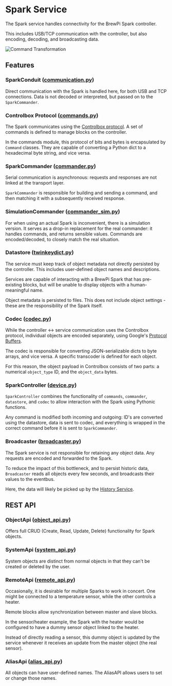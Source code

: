 # Spark Service

The Spark service handles connectivity for the BrewPi Spark controller.

This includes USB/TCP communication with the controller, but also encoding, decoding, and broadcasting data.

![Command Transformation](http://www.plantuml.com/plantuml/png/dLPDZ-Cs3BtdLn2vJ59aaalHmw0eTfC9q2tQpc2JOe-58jDZxSYIAyepOnJzxwKasx7piOjTdsnza7oFZwJVaHVErwM6ZIrBOJBOEs4ejwuKNbapcLIyhy8hJ4MbbbKpXNydmC_iXpdStlu2quyeKRqW_BhVFuB3VseaFur7ulQZS8GWt5DTel44kRFbw2pCQgU1VQ-iWuFDclbqShp-XwZ07ZwZz2jgo6EvgfpDbKROVFph7lBQo1YTjx3ZM9z19Y2KGZ3M8pZrLFZu6PxjcoWhZNVm-B3Rmuh2hLLoGJ4cvP10iFtj-_tsxuVrRzlDlZExwCq4iWHamWiWRns2T2WyndtalU1vae0CECpmHKaSqDW3tLZpWiu3eGj7uCDzm2IjySvgZOuNflsD2x32i-llCW0EYRnJveaMCLWf31mup4AO9ypWq80l46hsjnmPsGnT9ZkA4vUCXAyCFRfIcQEHOvHdfXWJ1UIA8BC6mutCSb1ihStha4DjxNDTBISZA-yDu9l4ohTsd534lbNED8m9ugzQPm5bRckJ7OCv9gHR6UH4sWmbfmHcQCBxV9YRFZ_Rk0S7RULp37awEdCb8qSMV52BOhWs7rG3f_ZHMMyFTNwRl0TIFTBopCpEbfYuyas5lLJPRENmbgj28b5WbglabCAUnYZzGEA3mKzyUrtJtTd9BYBET8Y8G76aDoBBk33e1dA5JF8iXZa7GN0GX3_zsAdjFFArmzUrjc_mAYBc0akcWYej6eRB57H23COA3fBzgbBewnRtXOeduMTEJUjUdejDcSJE2JbXFP4zcuzjzphf5lwxefZO35ZkuqBknRAk5LFKzjHl4GeZhbaZGUL85N-hWmvgTYqy7p2aaalzUYIbLZbdXlzadtSWfBGkYmPYtIHVYu6aGMXkObaJ_Dz4OpTN-3c7l0jxBU85yFYG1RmgNp2GIZVJ2pVIPFXMalOCdfgoHDQ6P8tOghAa-3ZNrGdloskbs4wXY32GSQ4oBx2uFl94NcaTM18TJrqpAz3XTsggwqAfwYvteNlytYwqkyRPLnhRby8V3QxHt8Zpk9z6NnrSltFV9wWhvdCu_mhXavAGJkOCRvzaw5E1NFW-54PAAW-lnUajpbWGlkBI3PqdICdMJaOYk1fyCKxTXpXY1X6rCpHEbmN45aFjuC_IW2JnadhQSQfT64C37jj_A5yxS_8BDU4Jx_WA_vxz3m00 "Command Transformation")

## Features

### SparkConduit ([communication.py](./brewblox_devcon_spark/communication.py))

Direct communication with the Spark is handled here, for both USB and TCP connections. Data is not decoded or interpreted, but passed on to the `SparkCommander`.

### Controlbox Protocol ([commands.py](./brewblox_devcon_spark/commands.py))

The Spark communicates using the [Controlbox protocol](https://brewblox.netlify.com/dev/reference/spark_commands.html). A set of commands is defined to manage blocks on the controller.

In the commands module, this protocol of bits and bytes is encapsulated by `Command` classes. They are capable of converting a Python dict to a hexadecimal byte string, and vice versa.

### SparkCommander ([commander.py](./brewblox_devcon_spark/commander.py))

Serial communication is asynchronous: requests and responses are not linked at the transport layer.

`SparkCommander` is responsible for building and sending a command, and then matching it with a subsequently received response.

### SimulationCommander ([commander_sim.py](./brewblox_devcon_spark/commander_sim.py))

For when using an actual Spark is inconvenient, there is a simulation version. It serves as a drop-in replacement for the real commander: it handles commands, and returns sensible values.
Commands are encoded/decoded, to closely match the real situation.

### Datastore ([twinkeydict.py](./brewblox_devcon_spark/twinkeydict.py))

The service must keep track of object metadata not directly persisted by the controller. This includes user-defined object names and descriptions.

Services are capable of interacting with a BrewPi Spark that has pre-existing blocks, but will be unable to display objects with a human-meaningful name.

Object metadata is persisted to files. This does not include object settings - these are the responsibility of the Spark itself.

### Codec ([codec.py](./brewblox_devcon_spark/codec/codec.py))

While the controller <-> service communication uses the Controlbox protocol, individual objects are encoded separately, using Google's [Protocol Buffers](https://developers.google.com/protocol-buffers/).

The codec is responsible for converting JSON-serializable dicts to byte arrays, and vice versa. A specific transcoder is defined for each object.

For this reason, the object payload in Controlbox consists of two parts: a numerical `object_type` ID, and the `object_data` bytes.

### SparkController ([device.py](./brewblox_devcon_spark/device.py))

`SparkController` combines the functionality of `commands`, `commander`, `datastore`, and `codec` to allow interaction with the Spark using Pythonic functions.

Any command is modified both incoming and outgoing: ID's are converted using the datastore, data is sent to codec, and everything is wrapped in the correct command before it is sent to `SparkCommander`.

### Broadcaster ([broadcaster.py](./brewblox_devcon_spark/broadcaster.py))

The Spark service is not responsible for retaining any object data. Any requests are encoded and forwarded to the Spark.

To reduce the impact of this bottleneck, and to persist historic data, `Broadcaster` reads all objects every few seconds, and broadcasts their values to the eventbus.

Here, the data will likely be picked up by the [History Service](https://github.com/BrewBlox/brewblox-history).

## REST API

### ObjectApi ([object_api.py](./brewblox_devcon_spark/api/object_api.py))

Offers full CRUD (Create, Read, Update, Delete) functionality for Spark objects.

### SystemApi ([system_api.py](./brewblox_devcon_spark/api/system_api.py))

System objects are distinct from normal objects in that they can't be created or deleted by the user.

### RemoteApi ([remote_api.py](./brewblox_devcon_spark/api/remote_api.py))

Occasionally, it is desirable for multiple Sparks to work in concert. One might be connected to a temperature sensor, while the other controls a heater.

Remote blocks allow synchronization between master and slave blocks.

In the sensor/heater example, the Spark with the heater would be configured to have a dummy sensor object linked to the heater.

Instead of directly reading a sensor, this dummy object is updated by the service whenever it receives an update from the master object (the real sensor).

### AliasApi ([alias_api.py](./brewblox_devcon_spark/api/alias_api.py))

All objects can have user-defined names. The AliasAPI allows users to set or change those names.
